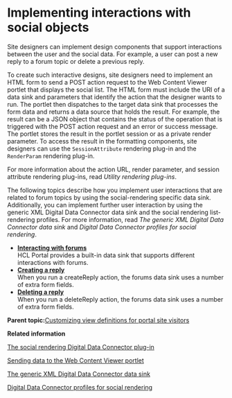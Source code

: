 # Implementing interactions with social objects

Site designers can implement design components that support interactions between the user and the social data. For example, a user can post a new reply to a forum topic or delete a previous reply.

To create such interactive designs, site designers need to implement an HTML form to send a POST action request to the Web Content Viewer portlet that displays the social list. The HTML form must include the URI of a data sink and parameters that identify the action that the designer wants to run. The portlet then dispatches to the target data sink that processes the form data and returns a data source that holds the result. For example, the result can be a JSON object that contains the status of the operation that is triggered with the POST action request and an error or success message. The portlet stores the result in the portlet session or as a private render parameter. To access the result in the formatting components, site designers can use the `SessionAttribute` rendering plug-in and the `RenderParam` rendering plug-in.

For more information about the action URL, render parameter, and session attribute rendering plug-ins, read *Utility rendering plug-ins*.

The following topics describe how you implement user interactions that are related to forum topics by using the social-rendering specific data sink. Additionally, you can implement further user interaction by using the generic XML Digital Data Connector data sink and the social rendering list-rendering profiles. For more information, read *The generic XML Digital Data Connector data sink* and *Digital Data Connector profiles for social rendering*.

-   **[Interacting with forums](../wcm/wcm_dev_intract_forum.md)**  
HCL Portal provides a built-in data sink that supports different interactions with forums.
-   **[Creating a reply](../wcm/wcm_dev_intract_create_reply.md)**  
When you run a createReply action, the forums data sink uses a number of extra form fields.
-   **[Deleting a reply](../wcm/wcm_dev_intract_delete_reply.md)**  
When you run a deleteReply action, the forums data sink uses a number of extra form fields.

**Parent topic:**[Customizing view definitions for portal site visitors](../social/soc_rendr_shape_socl_list.md)

**Related information**  


[The social rendering Digital Data Connector plug-in](../social/soc_rendr_bean_lst_prvdr.md)

[Sending data to the Web Content Viewer portlet](../social/plrf_sendata2wcv.md)

[The generic XML Digital Data Connector data sink](../social/plrf_use_gen_xml_ddc_datasink.md)

[Digital Data Connector profiles for social rendering](../social/soc_rendr_lst_rndr_prfls.md)

